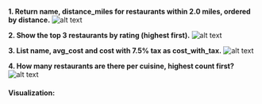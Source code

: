 **1. Return name, distance_miles for restaurants within 2.0 miles, ordered by distance.**
![alt text](<Screenshot 2025-10-01 at 3.57.00 PM.png>)


**2. Show the top 3 restaurants by rating (highest first).**
![alt text](<Screenshot 2025-10-01 at 3.57.40 PM.png>)

**3. List name, avg_cost and cost with 7.5% tax as cost_with_tax.** 
![alt text](<Screenshot 2025-10-01 at 3.58.37 PM.png>)

**4. How many restaurants are there per cuisine, highest count first?**
![alt text](<Screenshot 2025-10-01 at 3.59.02 PM.png>)

#### Visualization:
